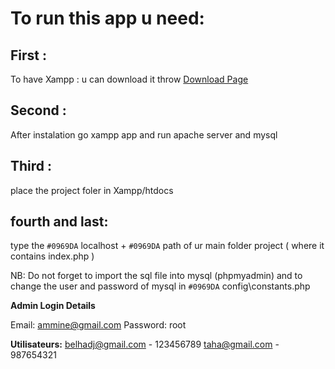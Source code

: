 #  To run this app u need:
  ## First :
To have Xampp : u can download it throw [Download Page](https://www.apachefriends.org/download.html)
  ## Second :
After instalation go xampp app and run apache server and mysql
  ## Third :
place the project foler in Xampp/htdocs
  ## fourth and last:
type the  `#0969DA` localhost + `#0969DA` path of ur main folder project ( where it contains index.php )

NB: Do not forget to import the sql file into mysql (phpmyadmin) and to change the user and password of mysql in `#0969DA` config\constants.php 


**Admin Login Details**

Email:     ammine@gmail.com 
Password:  root              

**Utilisateurs:**
belhadj@gmail.com  -  123456789
taha@gmail.com  -  987654321


